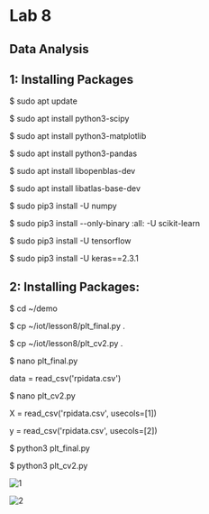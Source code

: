 # Lab 8
## Data Analysis

## 1: Installing Packages

$ sudo apt update

$ sudo apt install python3-scipy

$ sudo apt install python3-matplotlib

$ sudo apt install python3-pandas

$ sudo apt install libopenblas-dev

$ sudo apt install libatlas-base-dev

$ sudo pip3 install -U numpy

$ sudo pip3 install --only-binary :all: -U scikit-learn

$ sudo pip3 install -U tensorflow

$ sudo pip3 install -U keras==2.3.1

## 2: Installing Packages:

$ cd ~/demo

$ cp ~/iot/lesson8/plt_final.py .

$ cp ~/iot/lesson8/plt_cv2.py .

$ nano plt_final.py

data = read_csv('rpidata.csv')

$ nano plt_cv2.py

X = read_csv('rpidata.csv', usecols=[1])

y = read_csv('rpidata.csv', usecols=[2])

$ python3 plt_final.py

$ python3 plt_cv2.py

![1](https://user-images.githubusercontent.com/68234338/166811373-c0094a0b-b31e-43d6-ac2a-e11a282c22f5.jpg)

![2](https://user-images.githubusercontent.com/68234338/166811375-a7ecd89d-1878-4049-956d-fc280379fa19.jpg)

